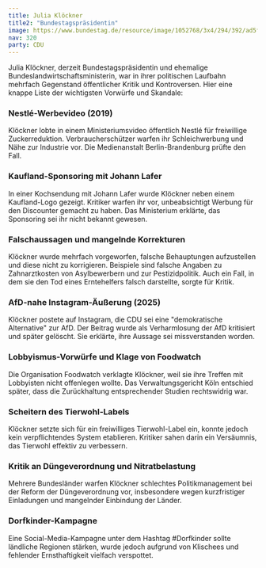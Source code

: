 ```yaml
---
title: Julia Klöckner
title2: "Bundestagspräsidentin"
image: https://www.bundestag.de/resource/image/1052768/3x4/294/392/ad5f35a65221adafb36bcc26df135043/C011B5641F87733171160B81C98B9CC3/kloeckner_julia.jpg
nav: 320
party: CDU
---
```


Julia Klöckner, derzeit Bundestagspräsidentin und ehemalige Bundeslandwirtschaftsministerin, war in ihrer politischen Laufbahn mehrfach Gegenstand öffentlicher Kritik und Kontroversen. Hier eine knappe Liste der wichtigsten Vorwürfe und Skandale:

### Nestlé-Werbevideo (2019)
Klöckner lobte in einem Ministeriumsvideo öffentlich Nestlé für freiwillige Zuckerreduktion. Verbraucherschützer warfen ihr Schleichwerbung und Nähe zur Industrie vor. Die Medienanstalt Berlin-Brandenburg prüfte den Fall.

### Kaufland-Sponsoring mit Johann Lafer
In einer Kochsendung mit Johann Lafer wurde Klöckner neben einem Kaufland-Logo gezeigt. Kritiker warfen ihr vor, unbeabsichtigt Werbung für den Discounter gemacht zu haben. Das Ministerium erklärte, das Sponsoring sei ihr nicht bekannt gewesen.

### Falschaussagen und mangelnde Korrekturen
Klöckner wurde mehrfach vorgeworfen, falsche Behauptungen aufzustellen und diese nicht zu korrigieren. Beispiele sind falsche Angaben zu Zahnarztkosten von Asylbewerbern und zur Pestizidpolitik. Auch ein Fall, in dem sie den Tod eines Erntehelfers falsch darstellte, sorgte für Kritik.

### AfD-nahe Instagram-Äußerung (2025)
Klöckner postete auf Instagram, die CDU sei eine "demokratische Alternative" zur AfD. Der Beitrag wurde als Verharmlosung der AfD kritisiert und später gelöscht. Sie erklärte, ihre Aussage sei missverstanden worden.

### Lobbyismus-Vorwürfe und Klage von Foodwatch
Die Organisation Foodwatch verklagte Klöckner, weil sie ihre Treffen mit Lobbyisten nicht offenlegen wollte. Das Verwaltungsgericht Köln entschied später, dass die Zurückhaltung entsprechender Studien rechtswidrig war.

### Scheitern des Tierwohl-Labels
Klöckner setzte sich für ein freiwilliges Tierwohl-Label ein, konnte jedoch kein verpflichtendes System etablieren. Kritiker sahen darin ein Versäumnis, das Tierwohl effektiv zu verbessern.

### Kritik an Düngeverordnung und Nitratbelastung
Mehrere Bundesländer warfen Klöckner schlechtes Politikmanagement bei der Reform der Düngeverordnung vor, insbesondere wegen kurzfristiger Einladungen und mangelnder Einbindung der Länder.

### Dorfkinder-Kampagne
Eine Social-Media-Kampagne unter dem Hashtag #Dorfkinder sollte ländliche Regionen stärken, wurde jedoch aufgrund von Klischees und fehlender Ernsthaftigkeit vielfach verspottet.
